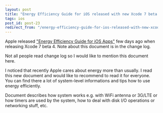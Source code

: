 ```yaml
---
layout: post
title: "Energy Efficiency Guide for iOS released with new Xcode 7 beta 4"
tags: ios
post_id: post-23
redirect_from: "/energy-efficiency-guide-for-ios-released-with-new-xcode-7-beta-4/"
---
```

Apple released ["Energy Efficiency Guide for iOS Apps"][docs] few days ago when
releasing Xcode 7 beta 4. Note about this document is in the change log.

Not all people read change log so I would like to mention this document here.

I noticed that recently Apple cares about energy more than usually. I read this
new document and would like to recommend to read it for everyone. You can find
there a lot of system-level informations and tips how to use energy efficiently.

Document describes how system works e.g. with WiFi antenna or 3G/LTE or how
timers are used by the system, how to deal with disk I/O operations or
networking stuff, etc.

[docs]: https://developer.apple.com/library/prerelease/ios/documentation/Performance/Conceptual/EnergyGuide-iOS/index.html#//apple_ref/doc/uid/TP40015243-CH3-SW1
